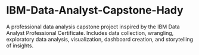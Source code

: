# IBM-Data-Analyst-Capstone-Hady
A professional data analysis capstone project inspired by the IBM Data Analyst Professional Certificate.  Includes data collection, wrangling, exploratory data analysis, visualization, dashboard creation, and storytelling of insights.
